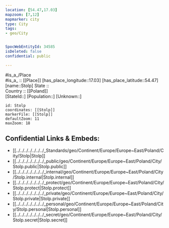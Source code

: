 ```yaml
---
location: [54.47,17.03] 
mapzoom: [7,12] 
mapmarker: city 
type: City
tags:
- geo/City


SpocWebEntityId: 34585
isDeleted: false
confidential: public

---
```

#is_a_/Place  
#is_a_ :: [[Place]] 
[has_place_longitude::17.03] 
[has_place_latitude::54.47] 
[name::Stolp] 
State ::  
Country :: [[Poland]]  
[StateId::] 
[Population::] 
[Unknown::] 


```leaflet
id: Stolp
coordinates: [[Stolp]] 
markerFile: [[Stolp]] 
defaultZoom: 11 
maxZoom: 18
```


## Confidential Links & Embeds: 
- [[../../../../../../../_Standards/geo/Continent/Europe/Europe~East/Poland/City/Stolp|Stolp]] 
- [[../../../../../../../_public/geo/Continent/Europe/Europe~East/Poland/City/Stolp.public|Stolp.public]] 
- [[../../../../../../../_internal/geo/Continent/Europe/Europe~East/Poland/City/Stolp.internal|Stolp.internal]] 
- [[../../../../../../../_protect/geo/Continent/Europe/Europe~East/Poland/City/Stolp.protect|Stolp.protect]] 
- [[../../../../../../../_private/geo/Continent/Europe/Europe~East/Poland/City/Stolp.private|Stolp.private]] 
- [[../../../../../../../_personal/geo/Continent/Europe/Europe~East/Poland/City/Stolp.personal|Stolp.personal]] 
- [[../../../../../../../_secret/geo/Continent/Europe/Europe~East/Poland/City/Stolp.secret|Stolp.secret]] 
